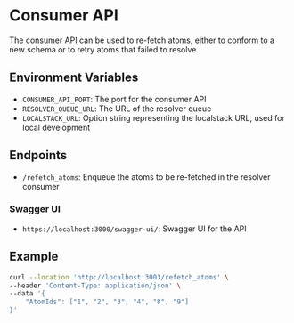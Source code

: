 # Consumer API

The consumer API can be used to re-fetch atoms, either to conform to a new schema or to retry atoms that failed to resolve

## Environment Variables

- `CONSUMER_API_PORT`: The port for the consumer API
- `RESOLVER_QUEUE_URL`: The URL of the resolver queue
- `LOCALSTACK_URL`: Option string representing the localstack URL, used for local development

## Endpoints

- `/refetch_atoms`: Enqueue the atoms to be re-fetched in the resolver consumer

### Swagger UI

- `https://localhost:3000/swagger-ui/`: Swagger UI for the API 

## Example

```bash
curl --location 'http://localhost:3003/refetch_atoms' \
--header 'Content-Type: application/json' \
--data '{
    "AtomIds": ["1", "2", "3", "4", "8", "9"] 
}'
```

